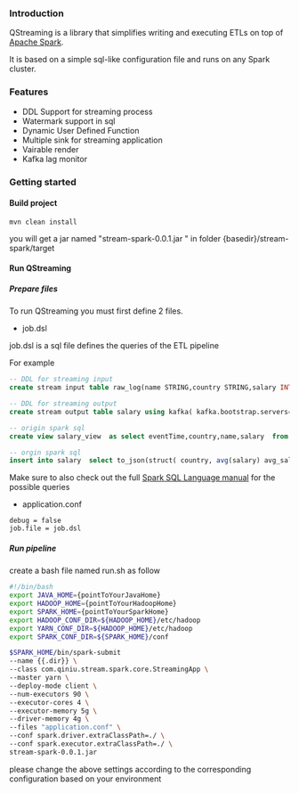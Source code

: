 ### Introduction

QStreaming is a library that simplifies writing and executing ETLs on top of [Apache Spark](http://spark.apache.org/).

It is based on a simple sql-like configuration file and runs on any Spark cluster.

### Features

- DDL Support for streaming process
- Watermark support in sql
- Dynamic User Defined Function
- Multiple sink for streaming application
- Vairable render
- Kafka lag monitor

### Getting started

#### Build project

```maven
mvn clean install
```

you will get a jar named "stream-spark-0.0.1.jar " in folder {basedir}/stream-spark/target

#### Run QStreaming

##### Prepare files

To run QStreaming you must first define 2 files.

- job.dsl

job.dsl is a sql file defines the queries of the ETL pipeline

For example

```sql
-- DDL for streaming input
create stream input table raw_log(name STRING,country STRING,salary INTEGER,eventTime LONG,eventTime as ROWTIME(eventTime,'5 minutes')) using kafka(kafka.bootstrap.servers="localhost:${actualConfig.kafkaPort}",startingOffsets=earliest, subscribe=salary,"group-id"=test);

-- DDL for streaming output
create stream output table salary using kafka( kafka.bootstrap.servers="localhost:9091",topic=test) TBLPROPERTIES("update-mode"="update");

-- origin spark sql
create view salary_view  as select eventTime,country,name,salary  from salary ;

-- orgin spark sql
insert into salary  select to_json(struct( country, avg(salary) avg_salary)) value  from salary_view group by  country;
```

Make sure to also check out the full [Spark SQL Language manual](https://docs.databricks.com/spark/latest/spark-sql/index.html#sql-language-manual) for the possible queries

- application.conf

```properties
debug = false
job.file = job.dsl
```

##### Run pipeline

create a bash file named run.sh as follow

``` bash
#!/bin/bash
export JAVA_HOME={pointToYourJavaHome}
export HADOOP_HOME={pointToYourHadoopHome}
export SPARK_HOME={pointToYourSparkHome}
export HADOOP_CONF_DIR=${HADOOP_HOME}/etc/hadoop
export YARN_CONF_DIR=${HADOOP_HOME}/etc/hadoop
export SPARK_CONF_DIR=${SPARK_HOME}/conf

$SPARK_HOME/bin/spark-submit
--name {{.dir}} \
--class com.qiniu.stream.spark.core.StreamingApp \
--master yarn \
--deploy-mode client \
--num-executors 90 \
--executor-cores 4 \
--executor-memory 5g \
--driver-memory 4g \
--files "application.conf" \
--conf spark.driver.extraClassPath=./ \
--conf spark.executor.extraClassPath=./ \
stream-spark-0.0.1.jar
```

please change the above settings according to the corresponding configuration based on your environment